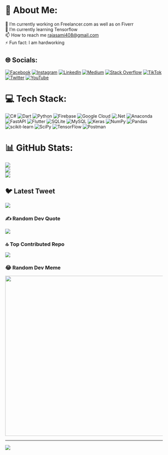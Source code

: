 # 💫 About Me:
🔭 I’m currently working on Freelancer.com as well as on Fiverr<br>🌱 I’m currently learning Tensorflow<br>📫 How to reach me rajasami408@gmail.com<br>⚡ Fun fact: I am hardworking


## 🌐 Socials:
[![Facebook](https://img.shields.io/badge/Facebook-%231877F2.svg?logo=Facebook&logoColor=white)](https://facebook.com/raja.sami.5494) [![Instagram](https://img.shields.io/badge/Instagram-%23E4405F.svg?logo=Instagram&logoColor=white)](https://instagram.com/rajabdulsami) [![LinkedIn](https://img.shields.io/badge/LinkedIn-%230077B5.svg?logo=linkedin&logoColor=white)](https://linkedin.com/in/abdul-sami-652247225) [![Medium](https://img.shields.io/badge/Medium-12100E?logo=medium&logoColor=white)](https://medium.com/@rajasami408) [![Stack Overflow](https://img.shields.io/badge/-Stackoverflow-FE7A16?logo=stack-overflow&logoColor=white)](https://stackoverflow.com/users/user:20448694) [![TikTok](https://img.shields.io/badge/TikTok-%23000000.svg?logo=TikTok&logoColor=white)](https://tiktok.com/@rajabdulsami) [![Twitter](https://img.shields.io/badge/Twitter-%231DA1F2.svg?logo=Twitter&logoColor=white)](https://twitter.com/AbdulSa39655438) [![YouTube](https://img.shields.io/badge/YouTube-%23FF0000.svg?logo=YouTube&logoColor=white)](https://youtube.com/@UCCq_G9olLun9UByQMEtzNww) 

# 💻 Tech Stack:
![C#](https://img.shields.io/badge/c%23-%23239120.svg?style=for-the-badge&logo=c-sharp&logoColor=white) ![Dart](https://img.shields.io/badge/dart-%230175C2.svg?style=for-the-badge&logo=dart&logoColor=white) ![Python](https://img.shields.io/badge/python-3670A0?style=for-the-badge&logo=python&logoColor=ffdd54) ![Firebase](https://img.shields.io/badge/firebase-%23039BE5.svg?style=for-the-badge&logo=firebase) ![Google Cloud](https://img.shields.io/badge/Google%20Cloud-%234285F4.svg?style=for-the-badge&logo=google-cloud&logoColor=white) ![.Net](https://img.shields.io/badge/.NET-5C2D91?style=for-the-badge&logo=.net&logoColor=white) ![Anaconda](https://img.shields.io/badge/Anaconda-%2344A833.svg?style=for-the-badge&logo=anaconda&logoColor=white) ![FastAPI](https://img.shields.io/badge/FastAPI-005571?style=for-the-badge&logo=fastapi) ![Flutter](https://img.shields.io/badge/Flutter-%2302569B.svg?style=for-the-badge&logo=Flutter&logoColor=white) ![SQLite](https://img.shields.io/badge/sqlite-%2307405e.svg?style=for-the-badge&logo=sqlite&logoColor=white) ![MySQL](https://img.shields.io/badge/mysql-%2300f.svg?style=for-the-badge&logo=mysql&logoColor=white) ![Keras](https://img.shields.io/badge/Keras-%23D00000.svg?style=for-the-badge&logo=Keras&logoColor=white) ![NumPy](https://img.shields.io/badge/numpy-%23013243.svg?style=for-the-badge&logo=numpy&logoColor=white) ![Pandas](https://img.shields.io/badge/pandas-%23150458.svg?style=for-the-badge&logo=pandas&logoColor=white) ![scikit-learn](https://img.shields.io/badge/scikit--learn-%23F7931E.svg?style=for-the-badge&logo=scikit-learn&logoColor=white) ![SciPy](https://img.shields.io/badge/SciPy-%230C55A5.svg?style=for-the-badge&logo=scipy&logoColor=%white) ![TensorFlow](https://img.shields.io/badge/TensorFlow-%23FF6F00.svg?style=for-the-badge&logo=TensorFlow&logoColor=white) ![Postman](https://img.shields.io/badge/Postman-FF6C37?style=for-the-badge&logo=postman&logoColor=white)
# 📊 GitHub Stats:
![](https://github-readme-stats.vercel.app/api?username=AbdulSami55&theme=dark&hide_border=false&include_all_commits=false&count_private=false)<br/>
![](https://github-readme-streak-stats.herokuapp.com/?user=AbdulSami55&theme=dark&hide_border=false)<br/>
![](https://github-readme-stats.vercel.app/api/top-langs/?username=AbdulSami55&theme=dark&hide_border=false&include_all_commits=false&count_private=false&layout=compact)

## 🐦 Latest Tweet
[![](https://gtce.itsvg.in/api?username=AbdulSa39655438)](https://github.com/VishwaGauravIn/github-twitter-card-embed)

### ✍️ Random Dev Quote
![](https://quotes-github-readme.vercel.app/api?type=horizontal&theme=radical)

### 🔝 Top Contributed Repo
![](https://github-contributor-stats.vercel.app/api?username=AbdulSami55&limit=5&theme=dark&combine_all_yearly_contributions=true)

### 😂 Random Dev Meme
<img src="https://rm.up.railway.app/" width="512px"/>

---
[![](https://visitcount.itsvg.in/api?id=AbdulSami55&icon=0&color=0)](https://visitcount.itsvg.in)

<!-- Proudly created with GPRM ( https://gprm.itsvg.in ) -->

